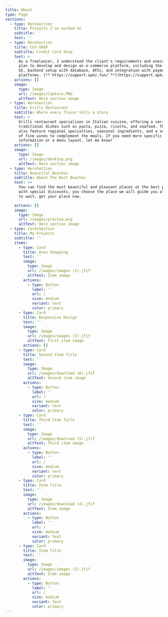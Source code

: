 ```yaml
---
title: About
type: Page
sections:
  - type: HeroSection
    title: Projects I've worked on
    subtitle: ''
    text: ''
  - type: HeroSection
    title: CCV-SHOP
    subtitle: Credit Card Shop
    text: >
      As a freelancer, I understood the client's requirements and executed a
      plan to develop and design an e-commerce platform, including the frontend
      UI, backend setup with database, APIs, and integration with payment
      platforms. [**`https://support.apkz.fun/`**](https://support.apkz.fun/)
    actions: []
    image:
      type: Image
      url: /images/Capture.PNG
      altText: Hero section image
  - type: HeroSection
    title: Grilli Restaurant
    subtitle: Where every flavor tells a story
    text: >
      Grilli restaurant specializes in Italian cuisine, offering a variety of
      traditional dishes such as pasta, pizza, risotto, and seafood. They may
      also feature regional specialties, seasonal ingredients, and a selection
      of fine wines to complement the meals. If you need more specific
      information or a menu layout, let me know!
    actions: []
    image:
      type: Image
      url: /images/desktop.png
      altText: Hero section image
  - type: HeroSection
    title: Beautiful Beaches
    subtitle: About The Best Beaches
    text: >+
      You can find the most beautiful and pleasant places at the best prices
      with special discounts, you choose the place we will guide you all the way
      to wait, get your place now.

    actions: []
    image:
      type: Image
      url: /images/preview.png
      altText: Hero section image
  - type: CardsSection
    title: My Projects
    subtitle: ''
    items:
      - type: Card
        title: Anon Shopping
        text: ''
        image:
          type: Image
          url: /images/images (1).jfif
          altText: Item image
        actions:
          - type: Button
            label: ''
            url: /
            size: medium
            variant: text
            color: primary
      - type: Card
        title: Responsive Design
        text: ''
        image:
          type: Image
          url: /images/images (3).jfif
          altText: First item image
        actions: []
      - type: Card
        title: Second Item Title
        text: ''
        image:
          type: Image
          url: /images/download (6).jfif
          altText: Second item image
        actions:
          - type: Button
            label: ''
            url: /
            size: medium
            variant: text
            color: primary
      - type: Card
        title: Third Item Title
        text: ''
        image:
          type: Image
          url: /images/download (5).jfif
          altText: Third item image
        actions:
          - type: Button
            label: ''
            url: /
            size: medium
            variant: text
            color: primary
      - type: Card
        title: Item Title
        text: ''
        image:
          type: Image
          url: /images/download (4).jfif
          altText: Item image
        actions:
          - type: Button
            label: ''
            url: /
            size: medium
            variant: text
            color: primary
      - type: Card
        title: Item Title
        text: ''
        image:
          type: Image
          url: /images/images (2).jfif
          altText: Item image
        actions:
          - type: Button
            label: ''
            url: /
            size: medium
            variant: text
            color: primary
---
```

